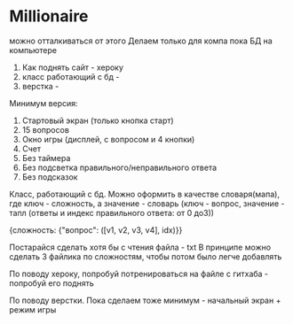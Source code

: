 # Millionaire

можно отталкиваться от этого
Делаем только для компа пока
БД на компьютере
1. Как поднять сайт - хероку 
2. класс работающий с бд - 
3. верстка -


Минимум версия:
1. Стартовый экран (только кнопка старт)
2. 15 вопросов
3. Окно игры (дисплей, с вопросом и 4 кнопки)
4. Счет
5. Без таймера
6. Без подсветка правильного/неправильного ответа
7. Без подсказок


Класс, работающий с бд.
Можно оформить в качестве словаря(мапа), где ключ - сложность, а значение - словарь (ключ - вопрос, значение - тапл (ответы и индекс правильного ответа: от 0 до3))

{сложность: {"вопрос": ([v1, v2, v3, v4], idx)}}

Постарайся сделать хотя бы с чтения файла - txt
В принципе можно сделать 3 файлика по сложностям, чтобы потом было легче добавлять



По поводу хероку, попробуй потренироваться на файле с гитхаба - попробуй его поднять


По поводу верстки. Пока сделаем тоже минимум - начальный экран + режим игры
